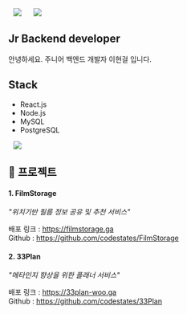 <div>
    <img 
        src="https://hits.seeyoufarm.com/api/count/incr/badge.svg?url=https%3A%2F%2Fgithub.com%2FAlpoxDev"
        style="height : auto; margin-left : 10px; margin-right : 10px;"/>
    <img 
        src="https://img.shields.io/github/followers/LeeHyeongeol?label=LeeHyeongeol%20Followers&style=social"
        style="height : auto; margin-left : 10px; margin-right : 10px;"/>
</div>

## Jr Backend developer

안녕하세요. 주니어 백엔드 개발자 이현걸 입니다.

## Stack

- React.js
- Node.js
- MySQL
- PostgreSQL


<a href="https://velog.io/@boo1996">
    <img 
        src="http://img.shields.io/badge/-Tech%20Blog-655ced?style=flat&logo=github&link=https://velog.io/@boo1996"
        style="height : auto; margin-left : 10px; margin-right : 10px;"/>
</a>

## 📖 프로젝트
#### 1. FilmStorage

_"위치기반 필름 정보 공유 및 추천 서비스"_

배포 링크 : https://filmstorage.ga</br>
Github : https://github.com/codestates/FilmStorage

#### 2. 33Plan

_"메타인지 향상을 위한 플래너 서비스"_

배포 링크 : https://33plan-woo.ga</br>
Github : https://github.com/codestates/33Plan
